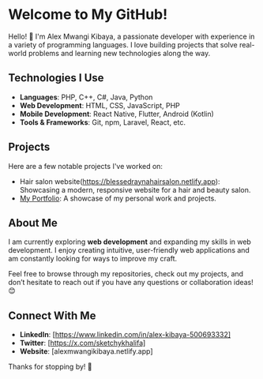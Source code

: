 # Welcome to My GitHub!

Hello! 👋 I'm Alex Mwangi Kibaya, a passionate developer with experience in a variety of programming languages. I love building projects that solve real-world problems and learning new technologies along the way.

## Technologies I Use

- **Languages**: PHP, C++, C#, Java, Python
- **Web Development**: HTML, CSS, JavaScript, PHP
- **Mobile Development**: React Native, Flutter, Android (Kotlin)
- **Tools & Frameworks**: Git, npm, Laravel, React, etc.

## Projects

Here are a few notable projects I've worked on:

- Hair salon website(https://blessedraynahairsalon.netlify.app): Showcasing a modern, responsive website for a hair and beauty salon.
- [My Portfolio](alexmwangikibaya.netlify.app): A showcase of my personal work and projects.

## About Me

I am currently exploring **web development** and expanding my skills in web development. I enjoy creating intuitive, user-friendly web applications and am constantly looking for ways to improve my craft.

Feel free to browse through my repositories, check out my projects, and don’t hesitate to reach out if you have any questions or collaboration ideas! 😊

## Connect With Me

- **LinkedIn**: [https://www.linkedin.com/in/alex-kibaya-500693332]
- **Twitter**: [https://x.com/sketchykhalifa]
- **Website**: [alexmwangikibaya.netlify.app]

Thanks for stopping by! 🚀
